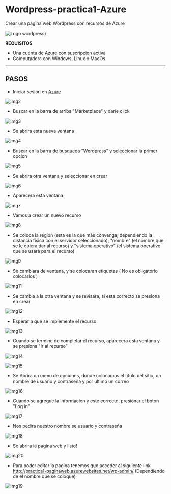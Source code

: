 # Wordpress-practica1-Azure

Crear una pagina web Wordpress con recursos de Azure

![Logo wordpress](https://github.com/davidr1850/Wordpress-Practica1-Azure/blob/main/imagenes/img1.png))

**REQUISITOS**
- Una cuenta de [Azure](https://portal.azure.com/#home) con suscripcion activa
- Computadora con Windows, Linux o MacOs

__________________________________________________________________

## PASOS

- Iniciar sesion en [Azure](https://portal.azure.com/#home)

![img2](imagenes\img2.PNG)

- Buscar en la barra de arriba "Marketplace" y darle click

![img3](imagenes\img3.PNG)

- Se abrira esta nueva ventana

![img4](imagenes\img4.PNG)

- Buscar en la barra de busqueda "Wordpress" y seleccionar la primer opcion

![img5](imagenes\img5.PNG)

- Se abrira otra ventana y seleccionar en crear

![img6](imagenes\img6.PNG)

- Aparecera esta ventana

![img7](imagenes\img7.PNG)

- Vamos a crear un nuevo recurso

![img8](imagenes\img8.PNG)

- Se coloca la región (esta es la que más convenga, dependiendo la distancia física con el servidor seleccionado), "nombre" (el nombre que se le quiera dar al recurso) y "sistema operativo" (el sistema operativo que se usará para el recurso) 

![img9](imagenes\img9.PNG)

- Se cambiara de ventana, y se colocaran etiquetas ( No es obligatorio colocarlos ) 

![img11](imagenes\img11.PNG)

- Se cambia a la otra ventana y se revisara, si esta correcto se presiona en crear

![img12](imagenes\img12.PNG)

- Esperar a que se implemente el recurso 

![img13](imagenes\img13.PNG)

- Cuando se termine de completar el recurso, aparecera esta ventana y se presiona "Ir al recurso"

![img14](imagenes\img14.PNG)

![img15](imagenes\img15.PNG)

- Se Abrira un menu de opciones, donde colocamos el titulo del sitio, un nombre de usuario y contraseña y por ultimo un correo 

![img16](imagenes\img16.PNG)

- Cuando se agregue la informacion y este correcto, presionar el boton "Log in"

![img17](imagenes\img17.PNG)

- Nos pedira nuestro nombre se usuario y contraseña

![img18](imagenes\img18.PNG)

- Se abrira la pagina web y listo!

![img20](imagenes\img20.PNG)

- Para poder editar la pagina tenemos que acceder al siguiente link http://practica1-paginaweb.azurewebsites.net/wp-admin/
(Dependiendo de el nombre que se coloque)

![img19](imagenes\img19.PNG)





